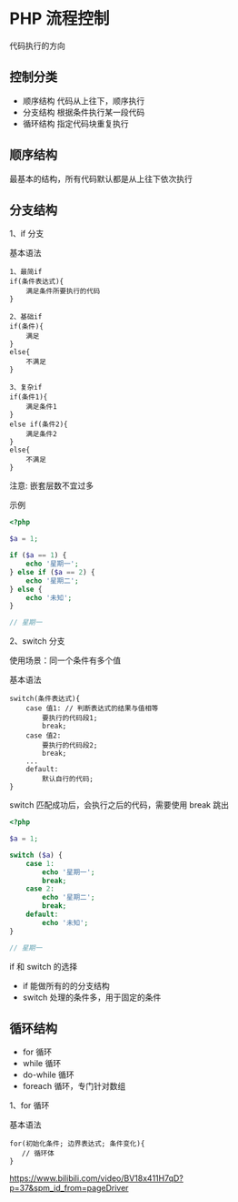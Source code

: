# PHP 流程控制

代码执行的方向

## 控制分类

- 顺序结构 代码从上往下，顺序执行
- 分支结构 根据条件执行某一段代码
- 循环结构 指定代码块重复执行

## 顺序结构

最基本的结构，所有代码默认都是从上往下依次执行

## 分支结构

1、if 分支

基本语法

```
1、最简if
if(条件表达式){
    满足条件所要执行的代码
}

2、基础if
if(条件){
    满足
}
else{
    不满足
}

3、复杂if
if(条件1){
    满足条件1
}
else if(条件2){
    满足条件2
}
else{
    不满足
}
```

注意: 嵌套层数不宜过多

示例

```php
<?php

$a = 1;

if ($a == 1) {
    echo '星期一';
} else if ($a == 2) {
    echo '星期二';
} else {
    echo '未知';
}

// 星期一
```

2、switch 分支

使用场景：同一个条件有多个值

基本语法

```
switch(条件表达式){
    case 值1: // 判断表达式的结果与值相等
        要执行的代码段1;
        break;
    case 值2:
        要执行的代码段2;
        break;
    ...
    default:
        默认自行的代码;
}
```

switch 匹配成功后，会执行之后的代码，需要使用 break 跳出

```php
<?php

$a = 1;

switch ($a) {
    case 1:
        echo '星期一';
        break;
    case 2:
        echo '星期二';
        break;
    default:
        echo '未知';
}

// 星期一
```

if 和 switch 的选择

- if 能做所有的的分支结构
- switch 处理的条件多，用于固定的条件

## 循环结构

- for 循环
- while 循环
- do-while 循环
- foreach 循环，专门针对数组

1、for 循环

基本语法

```
for(初始化条件; 边界表达式; 条件变化){
   // 循环体
}
```


https://www.bilibili.com/video/BV18x411H7qD?p=37&spm_id_from=pageDriver